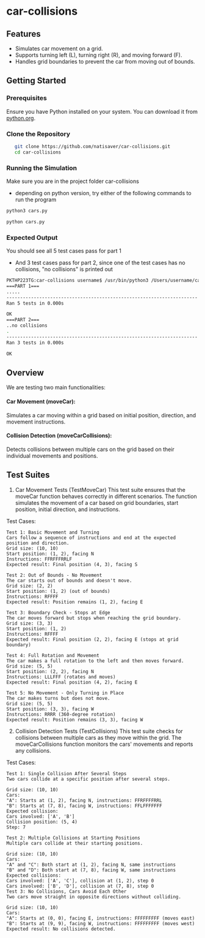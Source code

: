 # car-collisions

## Features

- Simulates car movement on a grid.
- Supports turning left (L), turning right (R), and moving forward (F).
- Handles grid boundaries to prevent the car from moving out of bounds.

## Getting Started

### Prerequisites
Ensure you have Python installed on your system. You can download it from [python.org](https://www.python.org/downloads/).

### Clone the Repository
```bash
   git clone https://github.com/natisaver/car-collisions.git
   cd car-collisions
```

### Running the Simulation
Make sure you are in the project folder car-collisions
- depending on python version, try either of the following commands to run the program
```bash
python3 cars.py
```

```bash
python cars.py
```

### Expected Output
You should see all 5 test cases pass for part 1
- And 3 test cases pass for part 2, since one of the test cases has no collisions, "no collisions" is printed out
```bash
PKTHP223TG:car-collisions username$ /usr/bin/python3 /Users/username/car-collisions/cars.py
===PART 1===
.....
----------------------------------------------------------------------
Ran 5 tests in 0.000s

OK
===PART 2===
..no collisions
.
----------------------------------------------------------------------
Ran 3 tests in 0.000s

OK
```

## Overview
We are testing two main functionalities:

#### Car Movement (moveCar):
Simulates a car moving within a grid based on initial position, direction, and movement instructions.

#### Collision Detection (moveCarCollisions):
Detects collisions between multiple cars on the grid based on their individual movements and positions.

## Test Suites
1. Car Movement Tests (TestMoveCar)
This test suite ensures that the moveCar function behaves correctly in different scenarios. The function simulates the movement of a car based on grid boundaries, start position, initial direction, and instructions.

Test Cases:
```
Test 1: Basic Movement and Turning
Cars follow a sequence of instructions and end at the expected position and direction.
Grid size: (10, 10)
Start position: (1, 2), facing N
Instructions: FFRFFFRRLF
Expected result: Final position (4, 3), facing S

Test 2: Out of Bounds - No Movement
The car starts out of bounds and doesn't move.
Grid size: (2, 2)
Start position: (1, 2) (out of bounds)
Instructions: RFFFF
Expected result: Position remains (1, 2), facing E

Test 3: Boundary Check - Stops at Edge
The car moves forward but stops when reaching the grid boundary.
Grid size: (3, 3)
Start position: (1, 2)
Instructions: RFFFF
Expected result: Final position (2, 2), facing E (stops at grid boundary)

Test 4: Full Rotation and Movement
The car makes a full rotation to the left and then moves forward.
Grid size: (5, 5)
Start position: (2, 2), facing N
Instructions: LLLFFF (rotates and moves)
Expected result: Final position (4, 2), facing E

Test 5: No Movement - Only Turning in Place
The car makes turns but does not move.
Grid size: (5, 5)
Start position: (3, 3), facing W
Instructions: RRRR (360-degree rotation)
Expected result: Position remains (3, 3), facing W
```

2. Collision Detection Tests (TestCollisions)
This test suite checks for collisions between multiple cars as they move within the grid. The moveCarCollisions function monitors the cars' movements and reports any collisions.

Test Cases:
```
Test 1: Single Collision After Several Steps
Two cars collide at a specific position after several steps.

Grid size: (10, 10)
Cars:
"A": Starts at (1, 2), facing N, instructions: FFRFFFFRRL
"B": Starts at (7, 8), facing W, instructions: FFLFFFFFFF
Expected collision:
Cars involved: ['A', 'B']
Collision position: (5, 4)
Step: 7

Test 2: Multiple Collisions at Starting Positions
Multiple cars collide at their starting positions.

Grid size: (10, 10)
Cars:
"A" and "C": Both start at (1, 2), facing N, same instructions
"B" and "D": Both start at (7, 8), facing W, same instructions
Expected collisions:
Cars involved: ['A', 'C'], collision at (1, 2), step 0
Cars involved: ['B', 'D'], collision at (7, 8), step 0
Test 3: No Collisions, Cars Avoid Each Other
Two cars move straight in opposite directions without colliding.

Grid size: (10, 10)
Cars:
"A": Starts at (0, 0), facing E, instructions: FFFFFFFFF (moves east)
"B": Starts at (9, 9), facing W, instructions: FFFFFFFFF (moves west)
Expected result: No collisions detected.

```

